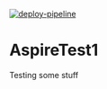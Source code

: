 [![deploy-pipeline](https://github.com/tommysor/AspireTest1/actions/workflows/deploy-production.yml/badge.svg)](https://github.com/tommysor/AspireTest1/actions/workflows/deploy-production.yml)

# AspireTest1

Testing some stuff
